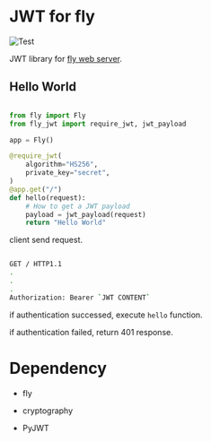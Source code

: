 
# JWT for fly

![Test](https://github.com/tatsuya4649/fly_jwt/actions/workflows/test.yaml/badge.svg)

JWT library for [fly web server](https://github.com/tatsuya4649/fly).

## Hello World

```python

from fly import Fly
from fly_jwt import require_jwt, jwt_payload

app = Fly()

@require_jwt(
    algorithm="HS256",
    private_key="secret",
)
@app.get("/")
def hello(request):
    # How to get a JWT payload
    payload = jwt_payload(request)
    return "Hello World"

```

client send request.

```bash

GET / HTTP1.1
.
. 
.
Authorization: Bearer `JWT CONTENT`

```

if authentication successed, execute `hello` function.

if authentication failed, return 401 response.

# Dependency

* fly

* cryptography

* PyJWT
